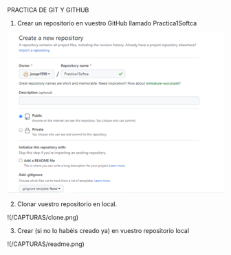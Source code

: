 PRACTICA DE GIT Y GITHUB

1) Crear un repositorio en vuestro GitHub llamado Practica1Softca 

![repositorio](/CAPTURAS/repo.png)

2) Clonar vuestro repositorio en local.

!(/CAPTURAS/clone.png)

3) Crear (si no lo habéis creado ya) en vuestro repositorio local

!(/CAPTURAS/readme.png)
